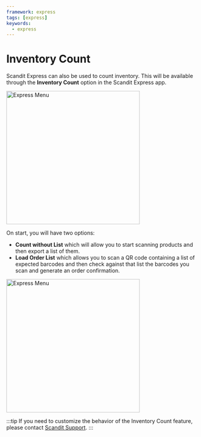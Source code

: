```yaml
---
framework: express
tags: [express]
keywords:
  - express
---
```


# Inventory Count

Scandit Express can also be used to count inventory. This will be available through the **Inventory Count** option in the Scandit Express app.

<img src="/img/express/express_menu.jpg" alt="Express Menu" width="350px" />

On start, you will have two options: 

* **Count without List** which will allow you to start scanning products and then export a list of them.
* **Load Order List** which allows you to scan a QR code containing a list of expected barcodes and then check against that list the barcodes you scan and generate an order confirmation.

<img src="/img/express/inventory_count.jpg" alt="Express Menu" width="350px" />

:::tip
If you need to customize the behavior of the Inventory Count feature, please contact [Scandit Support](mailto:support@scandit.com).
:::
